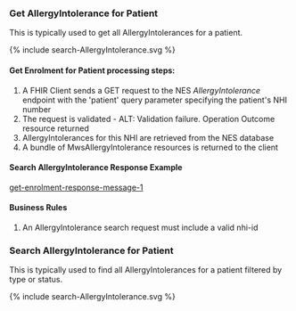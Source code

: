 

### Get AllergyIntolerance for Patient

This is typically used to get all AllergyIntolerances for a patient.

<div>
{% include search-AllergyIntolerance.svg %}
</div>



####  Get Enrolment for Patient  processing steps:

1. A FHIR Client sends a GET request  to the NES  *AllergyIntolerance* endpoint with  the 'patient' query parameter specifying the patient's NHI number
2. The request is validated - ALT: Validation failure. Operation Outcome resource returned
3. AllergyIntolerances for  this NHI are retrieved from the NES database
4. A bundle of MwsAllergyIntolerance resources is returned to the client



####  Search AllergyIntolerance Response Example 
[get-enrolment-response-message-1](Bundle-AI123456.json.html)

#### Business  Rules
1.  An AllergyIntolerance search request must include a valid nhi-id


### Search AllergyIntolerance for Patient
This is typically used to find all AllergyIntolerances for a patient filtered by type or status. 


<div>
{% include search-AllergyIntolerance.svg %}
</div>


